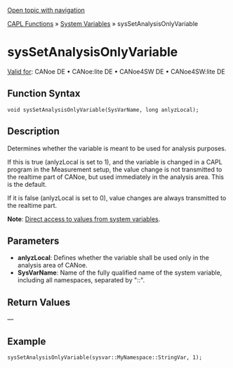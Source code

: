 [Open topic with navigation](../../../../../CANoeDEFamily.htm#Topics/CAPLFunctions/SystemVariables/Functions/CAPLfunctionSysSetAnalysIsOnlyVariable.md)

[CAPL Functions](../../CAPLfunctions.md) » [System Variables](../CAPLfunctionsSystemVariablesOverview.md) » sysSetAnalysisOnlyVariable

# sysSetAnalysisOnlyVariable

[Valid for](../../../Shared/FeatureAvailability.md): CANoe DE • CANoe:lite DE • CANoe4SW DE • CANoe4SW:lite DE

## Function Syntax

```plaintext
void sysSetAnalysisOnlyVariable(SysVarName, long anlyzLocal);
```

## Description

Determines whether the variable is meant to be used for analysis purposes.

If this is true (anlyzLocal is set to 1), and the variable is changed in a CAPL program in the Measurement setup, the value change is not transmitted to the realtime part of CANoe, but used immediately in the analysis area. This is the default.

If it is false (anlyzLocal is set to 0), value changes are always transmitted to the realtime part.

**Note**: [Direct access to values from system variables](../../../Shared/CAPL/SignalOrientedProgramming/SOPAccessSystemVariable.md).

## Parameters

- **anlyzLocal**: Defines whether the variable shall be used only in the analysis area of CANoe.
- **SysVarName**: Name of the fully qualified name of the system variable, including all namespaces, separated by "::".

## Return Values

—

## Example

```plaintext
sysSetAnalysisOnlyVariable(sysvar::MyNamespace::StringVar, 1);
```
